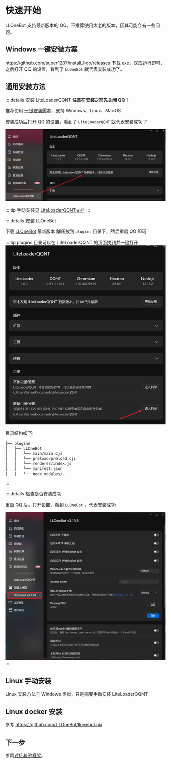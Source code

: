 # 快速开始

LLOneBot 支持最新版本的 QQ。不推荐使用太老的版本，因其可能会有一些问题。

## Windows 一键安装方案

<https://github.com/super1207/install_llob/releases> 下载 exe，双击运行即可，之后打开 QQ 的设置，看到了 `LLOneBot` 就代表安装成功了。

## 通用安装方法

::: details 安装 LiteLoaderQQNT
**注意在安装之前先关闭 QQ！**

推荐使用 [一键安装脚本](https://github.com/Mzdyl/LiteLoaderQQNT_Install/releases)，支持 Windows、Linux、MacOS

安装成功后打开 QQ 的设置，看到了 `LiteLoaderQQNT` 就代表安装成功了

![](../../asset/img/getting-started/llqqnt-install-success.png)

::: tip
手动安装见 [LiteLoaderQQNT文档](https://liteloaderqqnt.github.io/guide/install.html)
:::

::: details 安装 LLOneBot

下载 [LLOneBot](https://github.com/LLOneBot/LLOneBot/releases) 最新版本 解压放到 `plugins` 目录下，然后重启 QQ 即可

::: tip
plugins 目录可以在 LiteLoaderQQNT 的页面找到并一键打开
![](../../asset/img/getting-started/open-plugins-dir.png)

目录结构如下:
```
├── plugins
│   ├── LLOneBot
│   │   └── main/main.cjs
│   │   └── preload/preload.cjs
│   │   └── renderer/index.js
│   │   └── manifest.json
│   │   └── node_modules/...
```
:::

::: details 检查是否安装成功

重启 QQ 后，打开设置，看到 `LLOneBot` ，代表安装成功

![](../../asset/img/getting-started/llonebot-install-success.png)
:::

## Linux 手动安装

Linux 安装方法与 Windows 类似，只是需要手动安装 LiteLoaderQQNT

## Linux docker 安装

参考 <https://github.com/LLOneBot/llonebot.nix>

## 下一步

参阅[对接其他框架](./configuration.md#对接其他框架)。



